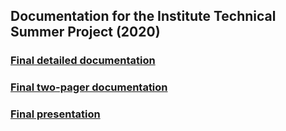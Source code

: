 ## Documentation for the Institute Technical Summer Project (2020)

### [Final detailed documentation](Final-Documentation.pdf)
### [Final two-pager documentation](Two-Pager-Documentation.pdf)
### [Final presentation](Presentation.pdf)

